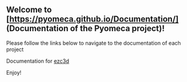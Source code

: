 ## Welcome to [https://pyomeca.github.io/Documentation/] (Documentation of the Pyomeca project)!


Please follow the links below to navigate to the documentation of each project

Documentation for [ezc3d](./ezc3d/index.html)

Enjoy!
